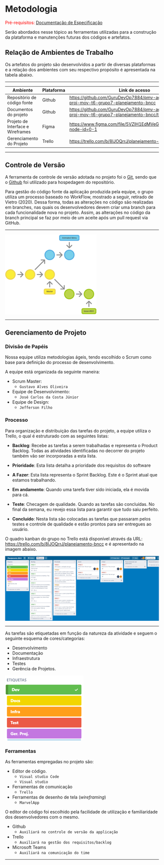 
# Metodologia

<span style="color:red">Pré-requisitos: <a href="2-Especificação do Projeto.md"> Documentação de Especificação</a></span>

Serão abordados nesse tópico as ferramentas utilizadas para a construção da plataforma e manutenções futuras dos códigos e artefatos.

## Relação de Ambientes de Trabalho

Os artefatos do projeto são desenvolvidos a partir de diversas plataformas e a relação dos ambientes com seu respectivo propósito é apresentada na tabela abaixo.

---

| Ambiente                          | Plataforma | Link de acesso                                                                                                          |
| --------------------------------- | ---------- | ----------------------------------------------------------------------------------------------------------------------- |
| Repositório de código fonte       | Github     |https://github.com/GuruDevOp7884/pmv-ads-2023-1-e3-proj-mov-t6-grupo7-planejamento-bncc                |
| Documentos do projeto             | Github     | https://github.com/GuruDevOp7884/pmv-ads-2023-1-e3-proj-mov-t6-grupo7-planejamento-bncc/tree/main/docs |
| Projeto de Interface e Wireframes | Figma  | https://www.figma.com/file/5VZIH1EdMVeGZZPJSHqIzp/BNCC?node-id=0-1                                                                                           |
| Gerenciamento do Projeto          | Trello     | https://trello.com/b/8lJOQrrJ/planejamento-bncc                                                                               |

---

## Controle de Versão

A ferramenta de controle de versão adotada no projeto foi o
[Git](https://git-scm.com/), sendo que o [Github](https://github.com)
foi utilizado para hospedagem do repositório.

Para gestão do código fonte da aplicação produzida pela equipe, o grupo utiliza um processo baseado no WorkFlow, mostrado a seguir, retirado de Vietro (2020). Dessa forma, todas as alterações no código são realizadas em branches, nas quais os desenvolvedores devem criar uma branch para cada funcionalidade nova no projeto. Assim, as alterações no código da branch principal se faz por meio de um aceite após um pull request via GitHub.

---

![Workflow](img/Metodologia/Workflow.png)

---
## Gerenciamento de Projeto

### Divisão de Papéis

Nossa equipe utiliza metodologias ágeis, tendo escolhido o Scrum como base para definição do processo de desenvolvimento.

A equipe está organizada da seguinte maneira:

* Scrum Master:
  - `Gustavo Alves Oliveira`
* Equipe de Desenvolvimento:
  -  `José Carlos da Costa Júnior`
* Equipe de Design:
  - `Jefferson Filho`
### Processo

Para organização e distribuição das tarefas do projeto, a equipe utiliza o Trello, o qual é estruturado com as seguintes listas: 
-	<b>Backlog</b>: Recebe as tarefas a serem trabalhadas e representa o Product Backlog. Todas as atividades identificadas no decorrer do projeto também vão ser incorporadas a esta lista.

-  <b>Prioridade</b>: Esta lista detalha a prioridade dos requisitos do software

-	<b>A Fazer</b>: Esta lista representa o Sprint Backlog. Este é o Sprint atual que estamos trabalhando.

-	<b>Em andamento</b>: Quando uma tarefa tiver sido iniciada, ela é movida para cá.

-	<b>Teste</b>: Checagem de qualidade. Quando as tarefas são concluídas. No final da semana, eu revejo essa lista para garantir que tudo saiu perfeito.

-	<b>Concluído</b>: Nesta lista são colocadas as tarefas que passaram pelos testes e controle de qualidade e estão prontos para ser entregues ao usuário.

O quadro kanban do grupo no Trello está disponível através da URL: https://trello.com/b/8lJOQrrJ/planejamento-bncc e é apresentado na imagem abaixo.

![Workflow](img/Metodologia/Kanban.png)

---
As tarefas são etiquetadas em função da natureza da atividade e seguem o seguinte esquema de cores/categorias:
-	Desenvolvimento 
-	Documentação                                 
-	Infraestrutura
-	Testes
-	Gerência de Projetos.

![Workflow](img/Metodologia/Etiquetas.png)

### Ferramentas

As ferramentas empregadas no projeto são:

- Editor de código.
  - `Visual studio Code`
  -  `Visual studio` 
- Ferramentas de comunicação
  - `Trello`
- Ferramentas de desenho de tela (_wireframing_)
  - `MarvelApp`

O editor de código foi escolhido pela facilidade de utilização e familiaridade dos desenvolvedores com o mesmo.

- Github
  - `Auxiliará no controle de versão da applicação`
- Trello
  - `Auxiliará na gestão dos requisitos/backlog`
- Microsoft Teams
  - `Auxiliará na comunicação do time `
 
---